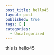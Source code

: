 ```yaml
---
post_title: hello45
layout: post
published: true
tags: [ ]
categories:
  - Uncategorized
---
```

this is hello45
